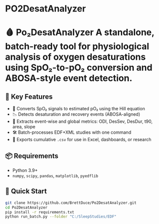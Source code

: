 # PO2DesatAnalyzer
# 🩸 Po₂DesatAnalyzer  A standalone, batch-ready tool for physiological analysis of oxygen desaturations using SpO₂-to-pO₂ conversion and ABOSA-style event detection.

## 🔬 Key Features

- 🧠 Converts SpO₂ signals to estimated pO₂ using the Hill equation
- 📉 Detects desaturation and recovery events (ABOSA-aligned)
- 🧪 Extracts event-wise and global metrics: ODI, DesSev, DesDur, t90, area, slope
- 🛠️ Batch-processes EDF+XML studies with one command
- 📁 Exports cumulative `.csv` for use in Excel, dashboards, or research

## 📦 Requirements

- Python 3.9+
- `numpy`, `scipy`, `pandas`, `matplotlib`, `pyedflib`

## 🚀 Quick Start

```bash
git clone https://github.com/BrettDuce/Po2DesatAnalyzer.git
cd Po2DesatAnalyzer
pip install -r requirements.txt
python run_batch.py --folder "C:/SleepStudies/EDF"
